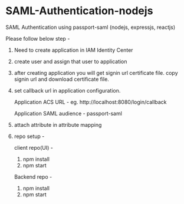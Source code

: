 # SAML-Authentication-nodejs
SAML Authentication using passport-saml (nodejs, expressjs, reactjs)

Please follow below step -

1. Need to create application in IAM Identity Center
2. create user and assign that user to application
3. after creating application you will get signin url  certificate file. copy signin url and download certificate file.
4. set callback url in application configuration.
    
    Application ACS URL -
        eg. http://localhost:8080/login/callback
        
    Application SAML audience -
        passport-saml


5. attach attribute in attribute mapping

6. repo setup -

    client repo(UI) -
    1. npm install
    2. npm start
    
    Backend repo -
    1. npm install
    2. npm start



